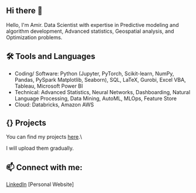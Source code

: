 ## Hi there 👋

Hello, I'm Amir. Data Scientist with expertise in Predictive modeling and algorithm development, Advanced statistics, Geospatial analysis, and Optimization problems.



## 🛠️ Tools and Languages
- Coding/ Software: Python (Jupyter, PyTorch, Scikit-learn, NumPy, Pandas, PySpark  Matplotlib, Seaborn), SQL, LaTeX, Gurobi, Excel VBA, Tableau, Microsoft Power BI
- Technical: Advanced Statistics, Neural Networks, Dashboarding, Natural Language Processing, Data Mining, AutoML, MLOps, Feature Store
- Cloud: Databricks, Amazon AWS
## {} Projects

You can find my projects [here](https://github.com/AmirhosseinYaghoubi/Portfolio).\

I will upload them gradually. 
  

## 📫 Connect with me:
[LinkedIn](https://www.linkedin.com/in/amir-yaghoubi/)
[Personal Website]


